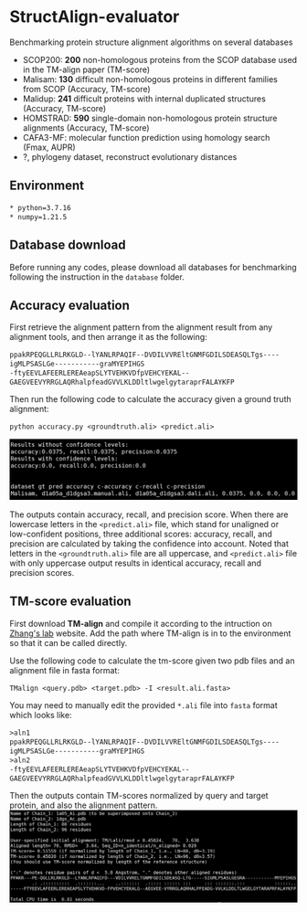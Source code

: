 # StructAlign-evaluator
Benchmarking protein structure alignment algorithms on several databases
* SCOP200: **200** non-homologous proteins from the SCOP database used in the TM-align paper (TM-score)
* Malisam: **130** difficult non-homologous proteins in different families from SCOP (Accuracy, TM-score)
* Malidup: **241** difficult proteins with internal duplicated structures (Accuracy, TM-score)
* HOMSTRAD: **590** single-domain non-homologous protein structure alignments (Accuracy, TM-score)
* CAFA3-MF: molecular function prediction using homology search (Fmax, AUPR)
* ?, phylogeny dataset, reconstruct evolutionary distances

## Environment
```
* python=3.7.16
* numpy=1.21.5
```

## Database download
Before running any codes, please download all databases for benchmarking following the instruction in the `database` folder.

## Accuracy evaluation
First retrieve the alignment pattern from the alignment result from any alignment tools, and then arrange it as the following:
```
ppakRPEQGLLRLRKGLD--lYANLRPAQIF--DVDILVVREltGNMFGDILSDEASQLTgs----igMLPSASLGe-----------graMYEPIHGS
-ftyEEVLAFEERLEREAeapSLYTVEHKVDfpVEHCYEKAL--GAEGVEEVYRRGLAQRhalpfeadGVVLKLDDltlwgelgytaraprFALAYKFP
```

Then run the following code to calculate the accuracy given a ground truth alignment:
```
python accuracy.py <groundtruth.ali> <predict.ali>
```

![accuracy output](accuracy.png)

The outputs contain accuracy, recall, and precision score. When there are lowercase letters in the `<predict.ali>` file, which stand for unaligned or low-confident positions, three additional scores: accuracy, recall, and precision are calculated by taking the confidence into account. Noted that letters in the `<groundtruth.ali>` file are all uppercase, and `<predict.ali>` file with only uppercase output results in identical accuracy, recall and precision scores.

## TM-score evaluation
First download **TM-align** and compile it according to the intruction on [Zhang's lab](https://zhanggroup.org/TM-align/) website. Add the path where TM-align is in to the environment so that it can be called directly.

Use the following code to calculate the tm-score given two pdb files and an alignment file in fasta format:
```
TMalign <query.pdb> <target.pdb> -I <result.ali.fasta>
```

You may need to manually edit the provided `*.ali` file into `fasta` format which looks like:
```
>aln1
ppakRPEQGLLRLRKGLD--lYANLRPAQIF--DVDILVVREltGNMFGDILSDEASQLTgs----igMLPSASLGe-----------graMYEPIHGS
>aln2
-ftyEEVLAFEERLEREAeapSLYTVEHKVDfpVEHCYEKAL--GAEGVEEVYRRGLAQRhalpfeadGVVLKLDDltlwgelgytaraprFALAYKFP
```

Then the outputs contain TM-scores normalized by query and target protein, and also the alignment pattern.
![TMscore output](tmscore.png)
